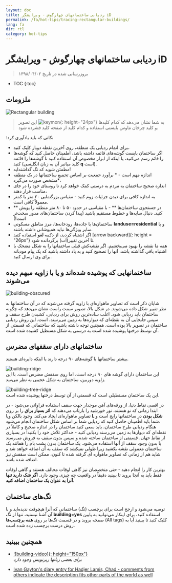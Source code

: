 ```yaml
---
layout: doc
title: ردیابی ساختمانهای چهارگوش - ویرایشگر iD
permalink: /fa/hot-tips/tracing-rectangular-buildings/
lang: fa
dir: rtl
category: hot-tips
---
```


ردیابی ساختمانهای چهارگوش - ویرایشگر iD
============

> بروزرسانی شده در تاریخ ۱۳۹۸/۰۴/۰۲

- TOC
{:toc}

ملزومات
----------

![Rectangular building][]  

> این تصویر ![keymon]{: height="24px"} به شما نشان می‌دهد که کدام کلیدها و کلید چرخان ماوس بایستی استفاده و کدام کلید از صفحه کلید فشرده شود.  

نکاتی که باید یادآوری کرد؛  

- برای اتمام ردیابی یک منطقه، روی آخرین نقطه دوبار کلیک کنید،  
- اگر ساختمان بایست گوشه‌های قائمه داشته باشد، اطمینان حاصل کنید که گوشه‌ها را قائم رسم می‌کنید، یا اینکه از ابزار مخصوص آن استفاده کنید تا گوشه‌ها را قائمه کنید (کلید میانبر آن به زبان انگلیسی **q** است).  
- مطمئن شوید که تگ گذاشته‌اید!  
- اندازه مهم است - * برآورد جمعیت بر اساس تجمیع ساختمانها در یک منطقه مشخص صورت می‌گیرد*،  
- اندازه صحیح ساختمان به مردم به درستی کمک خواهد کرد تا روستای خود را در جای مناسب قرار دهند،  
- به اندازه کافی برای دیدن جزئیات زوم کنید - مقیاس بزرگنمایی ۲۰ متر یا کمتر معمولاْ کافی است.  
- ** در جستجوی ساختمان‌ها ** - با مقیاسی در حدود ۵۰ تا ۸۰ متر منطقه را پویش کنید. دنبال سایه‌ها و خطوط مستقیم باشید (پیدا کردن ساختمان‌های مدور سخت‌تر است!)  
- ساختمان‌ها با جاده‌ها، رودخانه‌ها، مرز مناطق مسکونی **landuse=residential** و یا سایر ویژگی‌ها نباید همپوشانی داشته باشند.  
- اگر اشتباه کردید، از دکمه **لغو** استفاده کنید [arrow backward]{: height = "26px"} تا آخرین تغییر(ات) برگردانده شود.  
- همه ما نقشه را بهبود می‌بخشیم. اگر نقشه‌کش قبلی ساختمانها را به شکل مضحک  یا اشتباه باقی گذاشته باشد، آنها را تصحیح کنید و به یاد داشته باشید که یک پیام مودبانه برای وی ارسال کنید.  

ساختمانهایی که پوشیده شده‌اند و یا با زاویه مبهم دیده می‌شوند  
--------------------------------------

![building-obscured][]  

شایان ذکر است که تصاویر ماهواره‌ای با زاویه گرفته می‌شوند که در آن ساختمانها به نظر تفییر شکل داده می‌شوند. در شکل بالا، تصویر سمت راست نشان می‌دهد که چگونه ساختمان باید ردیابی شود. اغلب ساده‌ترین روش برای ردیابی، کشیدن طرح سقف و سپس جابجایی آن به نقطه‌ای که دیواره‌ها به زمین می‌رسند، است. این روش ردیابی ساختمان در تصویر بالا بوده است. همچنین توجه داشته باشید که ساختمانی که قسمتی از آن توسط درختها پوشیده شده است به درستی به شکل مستطیل کشیده شده است. 

ساختمانهای دارای سقفهای مضرس
----------------------------
 
بیشتر ساختمانها یا گوشه‌های ۹۰ درجه دارند یا اینکه دایره‌ای هستند.  

![building-ridge][]  
این ساختمان دارای گوشه های ۹۰ درجه است، اما روی سقفش مضرس است. با این زاویه دوربین، ساختمان به شکل عجیبی به نظر می‌سد.  

![building-tree-ridge][]  
این یک ساختمان مستطیلی است که قسمتی از آن توسط درختها پوشیده شده است.  

در اقصی نقاط دنیا، از ورقه‌های آهن موجدار جهت سقف استفاده فراوانی می‌شود - در ابتدا زمانی که نو هستند، نور خورشید را بازتاب می‌دهند که **اثر بسیار براق** را بر روی تصاویر ماهواره‌ای ایجاد می‌کند. وجود بالکن ویا **L شکل بودن** در ساختمانها رایج است و شما باید اطمینان حاصل کنید که ردیابی شما بر اساس شکل ساختمان انجام می‌شود.  
هنگام ردیابی طرح ساختمان، باید سعی کنید ساختمان را در اندازه صحیح و کاملاْ در نقطه‌ای که دیوارها به زمین می‌رسند ردیابی کنید - حداکثر تلاش خود را بکنید! در بسیاری از نقاط جهان، قسمتی از ساختمان ساخته شده و سپس بدون سقف به فروش می‌رسند یا بدون وجود سقف از آنها استفاده می‌شود. یک ساختمان بدون پشت بام را همانند یک ساختمان معمولی نقشه بکشید زیرا طولی نمیکشد که سقف به آن اضافه خواهد شد و شاید هم از زمانی که تصاویر ماهواره ای گرفته شده تا کنون، ممکن است سقفش نیز اضافه شده باشد.  

بهترین کار را انجام دهید - حتی متخصصان نیز گاهی اوقات مخالف هستند و گاهی اوقات فقط باید به آنجا بروید تا ببینید دقیقاْ در واقعیت چه چیزی وجود دارد. **اگر  شک دارید تنها آنرا به عنوان یک ساختمان اضافه کنید**.  

تگ‌های ساختمان
-------------

توصیه می‌شود و ارجح است برای برچسب (تگ) ساختمانی که آنرا هیچوقت ندیده‌اید و با آن آشنا نیستید،  تنها از تگ **building**=**yes** استفاده کنید، برای اینکار می‌توانید به پایین صفحه بروید و در قسمت تگ‌ها بر روی **همه برچسب‌ها** (All tags) کلیک کنید تا ببینید آیا به روش درست برچسب زده شده است.  

همچنین ببینید  
---------

- [![building-video]{: height="150px"}](https://www.youtube.com/watch?v=VPJz-AucqF4&index=7&list=PLb9506_-6FMHZ3nwn9heri3xjQKrSq1hN "فیلم‌های آموزشی گروه بشردوستانه OpenStreetMap - افزودن ساختمان به OpenSstreetMap")  
*برای بعضی زبانها زیرنویس وجود دارد*  

- [Ivan Gayton's diary entry for Hadjer Lamis, Chad - comments from others indicate the description fits other parts of the world as well](https://www.openstreetmap.org/user/IvanGayton/diary/38612)



[Rectangular building]: /images/hot-tips/rectangular_building.gif "دریابی ساختمان مستطیل شکل، نود درجه کردن گوشه‌ها و اضافه کردن تگها."
[keymon]:/images/hot-tips/keymon.png
[building-ridge]: /images/hot-tips/building-ridge.png
[back arrow]: /images/beginner/back-arrow.png
[building-tree-ridge]: /images/hot-tips/building-tree-ridge.png
[building-obscured]: /images/hot-tips/buildings-obscured-traced-1.png "قبل و بعد - ترسیم یک ساختمان که از یک زاویه دیده می‌شود"
[فیلم‌های آموزشی در مورد ساختمان]: /images/hot-tips/building-video.png "فیلم‌های آموزشی گروه بشردوستانه OpenStreetMap - افزودن ساختمان به OpenSstreetMap"